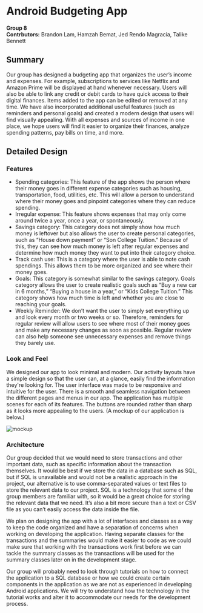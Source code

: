 # Android Budgeting App
**Group 8**  
**Contrbutors:** Brandon Lam, Hamzah Bemat, Jed Rendo Magracia, Talike Bennett

## Summary
Our group has designed a budgeting app that organizes the user’s income and expenses. For example, subscriptions to services like Netflix and Amazon Prime will be displayed at hand whenever necessary. Users will also be able to link any credit or debit cards to have quick access to their digital finances. Items added to the app can be edited or removed at any time. We have also incorporated additional useful features (such as reminders and personal goals) and created a modern design that users will find visually appealing. With all expenses and sources of income in one place, we hope users will find it easier to organize their finances, analyze spending patterns, pay bills on time, and more.

## Detailed Design
### Features
* Spending categories: This feature of the app shows the person where their money goes in different expense categories such as housing, transportation, food, utilities, etc. This will allow a person to understand where their money goes and pinpoint categories where they can reduce spending.
* Irregular expense: This feature shows expenses that may only come around twice a year, once a year, or spontaneously.
* Savings category: This category does not simply show how much money is leftover but also allows the user to create personal categories, such as “House down payment” or “Son College Tuition.” Because of this, they can see how much money is left after regular expenses and determine how much money they want to put into their category choice.
* Track cash use: This is a category where the user is able to note cash spendings. This allows them to be more organized and see where their money goes.
* Goals: This category is somewhat similar to the savings category. Goals category allows the user to create realistic goals such as “Buy a new car in 6 months,” “Buying a house in a year,” or “Kids College Tuition.” This category shows how much time is left and whether you are close to reaching your goals.
* Weekly Reminder: We don’t want the user to simply set everything up and look every month or two weeks or so. Therefore, reminders for regular review will allow users to see where most of their money goes and make any necessary changes as soon as possible. Regular review can also help someone see unnecessary expenses and remove things they barely use.

### Look and Feel
We designed our app to look minimal and modern. Our activity layouts have a simple design so that the user can, at a glance, easily find the information they're looking for. The user interface was made to be responsive and intuitive for the user. There is a smooth and seamless navigation between the different pages and menus in our app. The application has multiple scenes for each of its features. The buttons are rounded rather than sharp as it looks more appealing to the users. (A mockup of our application is below.)

![mockup](https://user-images.githubusercontent.com/65676639/166123738-a05eec33-3cf7-487a-b686-d9ba4b283fec.png)

### Architecture
Our group decided that we would need to store transactions and other important data, such as specific information about the transaction themselves. It would be best if we store the data in a database such as SQL, but if SQL is unavailable and would not be a realistic approach in the project, our alternative is to use comma-separated values or text files to store the relevant data to our project. SQL is a technology that some of the group members are familiar with, so it would be a great choice for storing the relevant data that we need. It’s also a bit more secure than a text or CSV file as you can’t easily access the data inside the file.

We plan on designing the app with a lot of interfaces and classes as a way to keep the code organized and have a separation of concerns when working on developing the application. Having separate classes for the transactions and the summaries would make it easier to code as we could make sure that working with the transactions work first before we can tackle the summary classes as the transactions will be used for the summary classes later on in the development stage.

Our group will probably need to look through tutorials on how to connect the application to a SQL database or how we could create certain components in the application as we are not as experienced in developing Android applications. We will try to understand how the technology in the tutorial works and alter it to accommodate our needs for the development process.
